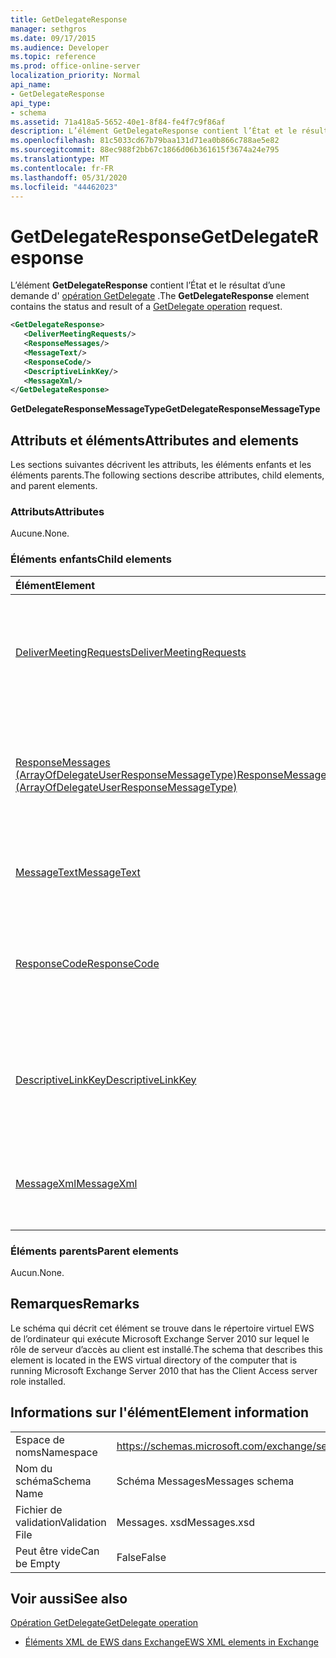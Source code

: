 ```yaml
---
title: GetDelegateResponse
manager: sethgros
ms.date: 09/17/2015
ms.audience: Developer
ms.topic: reference
ms.prod: office-online-server
localization_priority: Normal
api_name:
- GetDelegateResponse
api_type:
- schema
ms.assetid: 71a418a5-5652-40e1-8f84-fe4f7c9f86af
description: L’élément GetDelegateResponse contient l’État et le résultat d’une demande d’opération GetDelegate.
ms.openlocfilehash: 81c5033cd67b79baa131d71ea0b866c788ae5e82
ms.sourcegitcommit: 88ec988f2bb67c1866d06b361615f3674a24e795
ms.translationtype: MT
ms.contentlocale: fr-FR
ms.lasthandoff: 05/31/2020
ms.locfileid: "44462023"
---
```

# <a name="getdelegateresponse"></a><span data-ttu-id="d6266-103">GetDelegateResponse</span><span class="sxs-lookup"><span data-stu-id="d6266-103">GetDelegateResponse</span></span>

<span data-ttu-id="d6266-104">L’élément **GetDelegateResponse** contient l’État et le résultat d’une demande d' [opération GetDelegate](getdelegate-operation.md) .</span><span class="sxs-lookup"><span data-stu-id="d6266-104">The **GetDelegateResponse** element contains the status and result of a [GetDelegate operation](getdelegate-operation.md) request.</span></span> 
  
```xml
<GetDelegateResponse>
   <DeliverMeetingRequests/>
   <ResponseMessages/>
   <MessageText/>
   <ResponseCode/>
   <DescriptiveLinkKey/>
   <MessageXml/>
</GetDelegateResponse>
```

 <span data-ttu-id="d6266-105">**GetDelegateResponseMessageType**</span><span class="sxs-lookup"><span data-stu-id="d6266-105">**GetDelegateResponseMessageType**</span></span>
## <a name="attributes-and-elements"></a><span data-ttu-id="d6266-106">Attributs et éléments</span><span class="sxs-lookup"><span data-stu-id="d6266-106">Attributes and elements</span></span>

<span data-ttu-id="d6266-107">Les sections suivantes décrivent les attributs, les éléments enfants et les éléments parents.</span><span class="sxs-lookup"><span data-stu-id="d6266-107">The following sections describe attributes, child elements, and parent elements.</span></span>
  
### <a name="attributes"></a><span data-ttu-id="d6266-108">Attributs</span><span class="sxs-lookup"><span data-stu-id="d6266-108">Attributes</span></span>

<span data-ttu-id="d6266-109">Aucune.</span><span class="sxs-lookup"><span data-stu-id="d6266-109">None.</span></span>
  
### <a name="child-elements"></a><span data-ttu-id="d6266-110">Éléments enfants</span><span class="sxs-lookup"><span data-stu-id="d6266-110">Child elements</span></span>

|<span data-ttu-id="d6266-111">**Élément**</span><span class="sxs-lookup"><span data-stu-id="d6266-111">**Element**</span></span>|<span data-ttu-id="d6266-112">**Description**</span><span class="sxs-lookup"><span data-stu-id="d6266-112">**Description**</span></span>|
|:-----|:-----|
|[<span data-ttu-id="d6266-113">DeliverMeetingRequests</span><span class="sxs-lookup"><span data-stu-id="d6266-113">DeliverMeetingRequests</span></span>](delivermeetingrequests.md) <br/> |<span data-ttu-id="d6266-114">Définit la manière dont les demandes de réunion sont gérées entre le délégué et le principal.</span><span class="sxs-lookup"><span data-stu-id="d6266-114">Defines how meeting requests are handled between the delegate and the principal.</span></span>  <br/> |
|[<span data-ttu-id="d6266-115">ResponseMessages (ArrayOfDelegateUserResponseMessageType)</span><span class="sxs-lookup"><span data-stu-id="d6266-115">ResponseMessages (ArrayOfDelegateUserResponseMessageType)</span></span>](responsemessages-arrayofdelegateuserresponsemessagetype.md) <br/> |<span data-ttu-id="d6266-116">Contient les messages de réponse pour une demande de gestion des délégués des services Web Exchange.</span><span class="sxs-lookup"><span data-stu-id="d6266-116">Contains the response messages for an Exchange Web Services delegate management request.</span></span>  <br/> |
|[<span data-ttu-id="d6266-117">MessageText</span><span class="sxs-lookup"><span data-stu-id="d6266-117">MessageText</span></span>](messagetext.md) <br/> |<span data-ttu-id="d6266-118">Fournit une description textuelle de l’état de la réponse.</span><span class="sxs-lookup"><span data-stu-id="d6266-118">Provides a text description of the status of the response.</span></span>  <br/> |
|[<span data-ttu-id="d6266-119">ResponseCode</span><span class="sxs-lookup"><span data-stu-id="d6266-119">ResponseCode</span></span>](responsecode.md) <br/> |<span data-ttu-id="d6266-120">Fournit un code d’erreur qui identifie l’erreur spécifique rencontrée par la demande.</span><span class="sxs-lookup"><span data-stu-id="d6266-120">Provides an error code that identifies the specific error that the request encountered.</span></span>  <br/> |
|[<span data-ttu-id="d6266-121">DescriptiveLinkKey</span><span class="sxs-lookup"><span data-stu-id="d6266-121">DescriptiveLinkKey</span></span>](descriptivelinkkey.md) <br/> |<span data-ttu-id="d6266-122">Actuellement inutilisé et est réservé à une utilisation ultérieure.</span><span class="sxs-lookup"><span data-stu-id="d6266-122">Currently unused and is reserved for future use.</span></span> <span data-ttu-id="d6266-123">Il contient une valeur de 0.</span><span class="sxs-lookup"><span data-stu-id="d6266-123">It contains a value of 0.</span></span>  <br/> |
|[<span data-ttu-id="d6266-124">MessageXml</span><span class="sxs-lookup"><span data-stu-id="d6266-124">MessageXml</span></span>](messagexml.md) <br/> |<span data-ttu-id="d6266-125">Fournit des informations supplémentaires sur la réponse aux erreurs.</span><span class="sxs-lookup"><span data-stu-id="d6266-125">Provides additional error response information.</span></span>  <br/> |
   
### <a name="parent-elements"></a><span data-ttu-id="d6266-126">Éléments parents</span><span class="sxs-lookup"><span data-stu-id="d6266-126">Parent elements</span></span>

<span data-ttu-id="d6266-127">Aucun.</span><span class="sxs-lookup"><span data-stu-id="d6266-127">None.</span></span>
  
## <a name="remarks"></a><span data-ttu-id="d6266-128">Remarques</span><span class="sxs-lookup"><span data-stu-id="d6266-128">Remarks</span></span>

<span data-ttu-id="d6266-129">Le schéma qui décrit cet élément se trouve dans le répertoire virtuel EWS de l’ordinateur qui exécute Microsoft Exchange Server 2010 sur lequel le rôle de serveur d’accès au client est installé.</span><span class="sxs-lookup"><span data-stu-id="d6266-129">The schema that describes this element is located in the EWS virtual directory of the computer that is running Microsoft Exchange Server 2010 that has the Client Access server role installed.</span></span>
  
## <a name="element-information"></a><span data-ttu-id="d6266-130">Informations sur l'élément</span><span class="sxs-lookup"><span data-stu-id="d6266-130">Element information</span></span>

|||
|:-----|:-----|
|<span data-ttu-id="d6266-131">Espace de noms</span><span class="sxs-lookup"><span data-stu-id="d6266-131">Namespace</span></span>  <br/> |https://schemas.microsoft.com/exchange/services/2006/messages  <br/> |
|<span data-ttu-id="d6266-132">Nom du schéma</span><span class="sxs-lookup"><span data-stu-id="d6266-132">Schema Name</span></span>  <br/> |<span data-ttu-id="d6266-133">Schéma Messages</span><span class="sxs-lookup"><span data-stu-id="d6266-133">Messages schema</span></span>  <br/> |
|<span data-ttu-id="d6266-134">Fichier de validation</span><span class="sxs-lookup"><span data-stu-id="d6266-134">Validation File</span></span>  <br/> |<span data-ttu-id="d6266-135">Messages. xsd</span><span class="sxs-lookup"><span data-stu-id="d6266-135">Messages.xsd</span></span>  <br/> |
|<span data-ttu-id="d6266-136">Peut être vide</span><span class="sxs-lookup"><span data-stu-id="d6266-136">Can be Empty</span></span>  <br/> |<span data-ttu-id="d6266-137">False</span><span class="sxs-lookup"><span data-stu-id="d6266-137">False</span></span>  <br/> |
   
## <a name="see-also"></a><span data-ttu-id="d6266-138">Voir aussi</span><span class="sxs-lookup"><span data-stu-id="d6266-138">See also</span></span>



[<span data-ttu-id="d6266-139">Opération GetDelegate</span><span class="sxs-lookup"><span data-stu-id="d6266-139">GetDelegate operation</span></span>](getdelegate-operation.md)


- [<span data-ttu-id="d6266-140">Éléments XML de EWS dans Exchange</span><span class="sxs-lookup"><span data-stu-id="d6266-140">EWS XML elements in Exchange</span></span>](ews-xml-elements-in-exchange.md)

